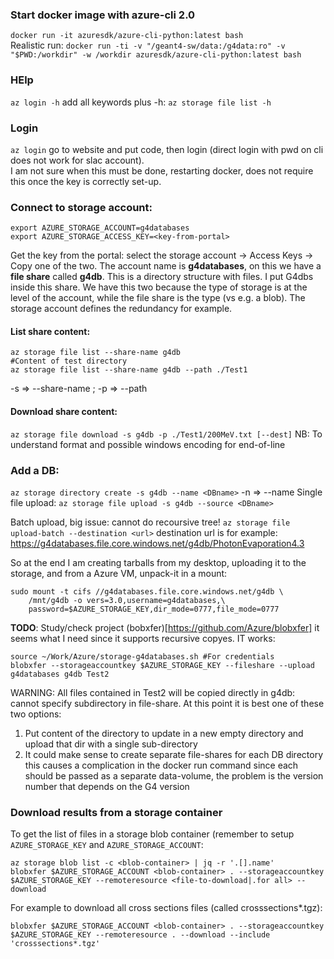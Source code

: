 
### Start docker image with azure-cli 2.0
`docker run -it azuresdk/azure-cli-python:latest bash`  
Realistic run:
`docker run -ti -v "/geant4-sw/data:/g4data:ro" -v "$PWD:/workdir" -w /workdir azuresdk/azure-cli-python:latest bash`

### HElp
`az login -h` add all keywords plus -h: `az storage file list -h`

### Login
`az login` go to website and put code, then login (direct 
login with pwd on cli does not work for slac account).  
I am not sure when this must be done, restarting docker, does not require
this once the key is correctly set-up.

### Connect to storage account:
```
export AZURE_STORAGE_ACCOUNT=g4databases
export AZURE_STORAGE_ACCESS_KEY=<key-from-portal>
```
Get the key from the portal: select the storage account -> Access Keys -> Copy one of the two.
The account name is **g4databases**, on this we have a **file share** 
called **g4db**. This is a directory structure with files. I put G4dbs inside 
this share. We have this two because the type of storage is at the level of the
account, while the file share is the type (vs e.g. a blob). The storage
account defines the redundancy for example.

#### List share content:
```
az storage file list --share-name g4db
#Content of test directory
az storage file list --share-name g4db --path ./Test1
```
-s => --share-name ; -p => --path 

#### Download share content:
`az storage file download -s g4db -p ./Test1/200MeV.txt [--dest]`
NB: To understand format and possible windows encoding for end-of-line

### Add a DB:
`az storage directory create -s g4db --name <DBname>`
-n => --name
Single file upload:
`az storage file upload -s g4db --source <DBname>`

Batch upload, big issue: cannot do recoursive tree!
`az storage file upload-batch --destination <url>`
destination url is for example: https://g4databases.file.core.windows.net/g4db/PhotonEvaporation4.3

So at the end I am creating tarballs from my desktop, uploading it to 
the storage, and from a Azure VM, unpack-it in a mount:
```
sudo mount -t cifs //g4databases.file.core.windows.net/g4db \
	/mnt/g4db -o vers=3.0,username=g4databases,\
	password=$AZURE_STORAGE_KEY,dir_mode=0777,file_mode=0777
```

**TODO**: Study/check project (bobxfer)[https://github.com/Azure/blobxfer]
it seems what I need since it supports recursive copyes.
IT works:
```
source ~/Work/Azure/storage-g4databases.sh #For credentials
blobxfer --storageaccountkey $AZURE_STORAGE_KEY --fileshare --upload g4databases g4db Test2
```
WARNING: All files contained in Test2 will be copied directly in g4db: 
cannot specify subdirectory in file-share. At this point it is best one of
these two options:
 1. Put content of the directory to update in a new empty directory
    and upload that dir with a single sub-directory
 2. It could make sense to create separate file-shares for each DB directory
    this causes a complication in the docker run command since each should
    be passed as a separate data-volume, the problem is the version number
    that depends on the G4 version

### Download results from a storage container
To get the list of files in a storage blob container (remember to setup `AZURE_STORAGE_KEY` and
`AZURE_STORAGE_ACCOUNT`:
```
az storage blob list -c <blob-container> | jq -r '.[].name'
blobxfer $AZURE_STORAGE_ACCOUNT <blob-container> . --storageaccountkey $AZURE_STORAGE_KEY --remoteresource <file-to-download|.for all> --download
```
For example to download all cross sections files (called crosssections*.tgz):
```
blobxfer $AZURE_STORAGE_ACCOUNT <blob-container> . --storageaccountkey $AZURE_STORAGE_KEY --remoteresource . --download --include 'crosssections*.tgz'
```


